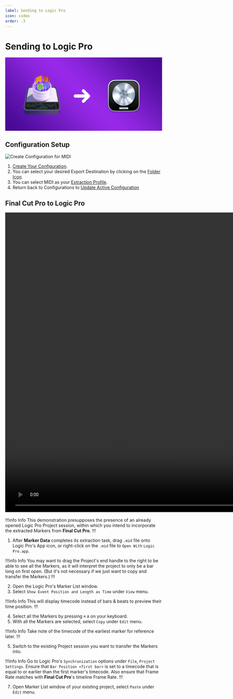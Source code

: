 ```yaml
---
label: Sending to Logic Pro
icon: video
order: -3
---
```

# Sending to Logic Pro

![](/assets/content-banner-logic-pro.png)

## Configuration Setup

![Create Configuration for MIDI](/assets/md-send-to-midi-01.gif)

1. [Create Your Configuration](/user-guide/configurations/#add-configuration).
2. You can select your desired Export Destination by clicking on the [Folder Icon](/user-guide/general/#export-destination).
3. You can select MIDI as your [Extraction Profile](/user-guide/general/#extraction-profile).
4. Return back to Configurations to [Update Active Configuration](/user-guide/configurations/#update-active-configuration)

## Final Cut Pro to Logic Pro

<video controls width="1920">
  <source src="/assets/md-send-to-midi-02.mp4" type="video/mp4">
Your browser does not support the video tag.
</video>

<br>

!!!info Info
This demonstration presupposes the presence of an already opened Logic Pro Project session, within which you intend to incorporate the extracted Markers from **Final Cut Pro**.
!!!

1. After **Marker Data** completes its extraction task, drag `.mid` file onto Logic Pro's App icon, or right-click on the `.mid` file to `Open With` `Logic Pro.app`. 

!!!info Info
You may want to drag the Project's end handle to the right to be able to see all the Markers, as it will interpret the project to only be a bar long on first open. (But it's not necessary if we just want to copy and transfer the Markers.)
!!!

2. Open the Logic Pro's Marker List window.
3. Select `Show Event Position and Length as Time` under `View` menu.

!!!info Info
This will display timecode instead of bars & beats to preview their time position.
!!!

4. Select all the Markers by pressing `⌘` `A` on your keyboard.
5. With all the Markers are selected, select `Copy` under `Edit` menu.

!!!info Info
Take note of the timecode of the earliest marker for reference later.
!!!

5. Switch to the existing Project session you want to transfer the Markers into.

!!!info Info
Go to Logic Pro's `Synchronization` options under `File`, `Project Settings`. Ensure that `Bar Position <first bar>` is set to a timecode that is equal to or earlier than the first marker's timecode. Also ensure that Frame Rate matches with **Final Cut Pro**'s timeline Frame Rate.
!!!


7. Open Marker List window of your existing project, select `Paste` under `Edit` menu.